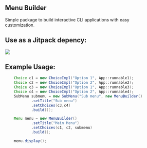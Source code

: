 ## Menu Builder

Simple package to build interactive CLI applications with easy customization.

## Use as a Jitpack depency:

[![](https://jitpack.io/v/MateusAlvarenga/menuBuilder.svg)](https://jitpack.io/#MateusAlvarenga/menuBuilder)

## Example Usage:

```java
    Choice c1 = new ChoiceImpl("Option 1", App::runnable1);
    Choice c2 = new ChoiceImpl("Option 2", App::runnable2);
    Choice c3 = new ChoiceImpl("Option 1", App::runnable3);
    Choice c4 = new ChoiceImpl("Option 2", App::runnable4);
    SubMenu submenu = new SubMenu("Sub menu", new MenuBuilder()
            .setTitle("Sub menu")
            .setChoices(c3,c4)
            .build());

    Menu menu = new MenuBuilder()
            .setTitle("Main Menu")
            .setChoices(c1, c2, submenu)
            .build();

    menu.display();

```
